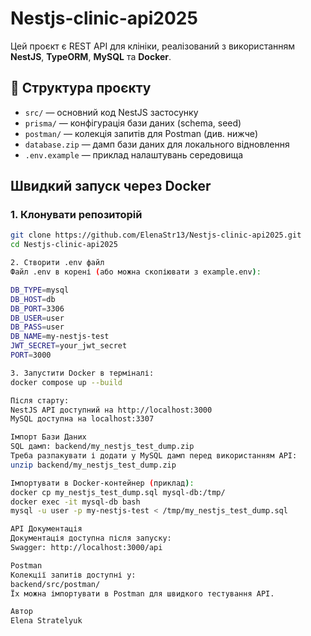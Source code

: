 # Nestjs-clinic-api2025
Цей проєкт є REST API для клініки, реалізований з використанням **NestJS**, **TypeORM**, **MySQL** та **Docker**.

## 📁 Структура проєкту

- `src/` — основний код NestJS застосунку
- `prisma/` — конфігурація бази даних (schema, seed)
- `postman/` — колекція запитів для Postman (див. нижче)
- `database.zip` — дамп бази даних для локального відновлення
- `.env.example` — приклад налаштувань середовища
##  Швидкий запуск через Docker

### 1. Клонувати репозиторій

```bash
git clone https://github.com/ElenaStr13/Nestjs-clinic-api2025.git
cd Nestjs-clinic-api2025

2. Створити .env файл
Файл .env в корені (або можна скопіювати з example.env):

DB_TYPE=mysql
DB_HOST=db
DB_PORT=3306
DB_USER=user
DB_PASS=user
DB_NAME=my-nestjs-test
JWT_SECRET=your_jwt_secret
PORT=3000

3. Запустити Docker в терміналі:
docker compose up --build

Після старту:
NestJS API доступний на http://localhost:3000
MySQL доступна на localhost:3307

Імпорт Бази Даних
SQL дамп: backend/my_nestjs_test_dump.zip
Треба разпакувати і додати у MySQL дамп перед використанням API:
unzip backend/my_nestjs_test_dump.zip

Імпортувати в Docker-контейнер (приклад):
docker cp my_nestjs_test_dump.sql mysql-db:/tmp/
docker exec -it mysql-db bash
mysql -u user -p my-nestjs-test < /tmp/my_nestjs_test_dump.sql

API Документація
Документація доступна після запуску:
Swagger: http://localhost:3000/api

Postman
Колекції запитів доступні у:
backend/src/postman/
Їх можна імпортувати в Postman для швидкого тестування API.

Автор
Elena Stratelyuk
